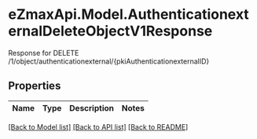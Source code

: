 # eZmaxApi.Model.AuthenticationexternalDeleteObjectV1Response
Response for DELETE /1/object/authenticationexternal/{pkiAuthenticationexternalID}

## Properties

Name | Type | Description | Notes
------------ | ------------- | ------------- | -------------

[[Back to Model list]](../README.md#documentation-for-models) [[Back to API list]](../README.md#documentation-for-api-endpoints) [[Back to README]](../README.md)

